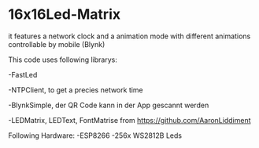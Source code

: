 # 16x16Led-Matrix



it features a network clock and a animation mode with different animations controllable by mobile (Blynk)

This code uses following librarys:

  -FastLed 
	
  -NTPClient, to get a precies network time 
	
  -BlynkSimple, der QR Code kann in der App gescannt werden
	
  -LEDMatrix, LEDText, FontMatrise from https://github.com/AaronLiddiment 
  
	
	
Following Hardware:
  -ESP8266
  -256x WS2812B Leds
  
